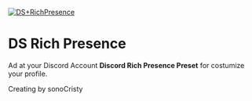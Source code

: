 [![DS+RichPresence](https://i.imgur.com/i5BpiCY.png)](https://i.imgur.com/i5BpiCY.png) 

# DS Rich Presence

Ad at your Discord Account **Discord Rich Presence Preset** for costumize your profile.

Creating by sonoCristy